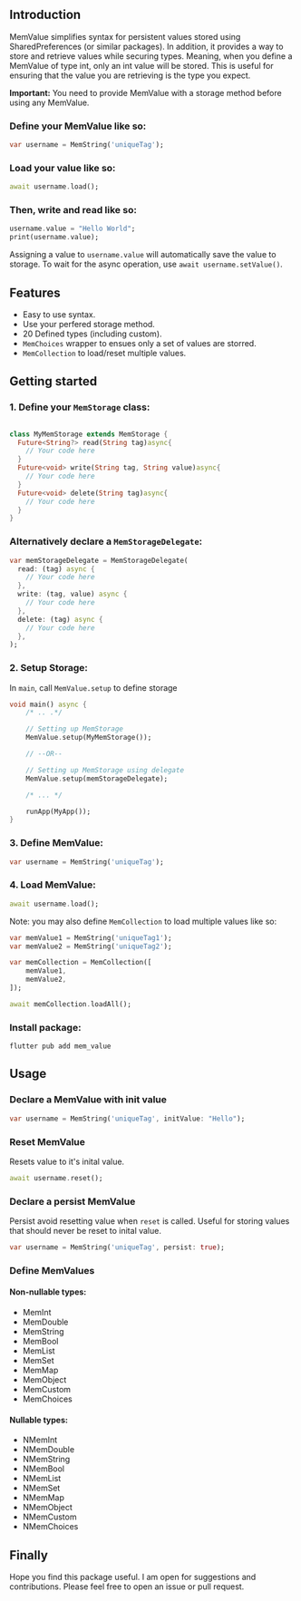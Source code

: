 ## Introduction

MemValue simplifies syntax for persistent values stored using SharedPreferences (or similar packages). In addition, it provides a way to store and retrieve values while securing types. Meaning, when you define a MemValue of type int, only an int value will be stored. This is useful for ensuring that the value you are retrieving is the type you expect.

**Important:** You need to provide MemValue with a storage method before using any MemValue.

### Define your MemValue like so:

```dart
var username = MemString('uniqueTag');
```

### Load your value like so:

```dart
await username.load();
```

### Then, write and read like so:

```dart
username.value = "Hello World";
print(username.value);
```

Assigning a value to `username.value` will automatically save the value to storage. To wait for the async operation, use `await username.setValue()`.

## Features

- Easy to use syntax.
- Use your perfered storage method.
- 20 Defined types (including custom).
- `MemChoices` wrapper to ensues only a set of values are storred.
- `MemCollection` to load/reset multiple values.

## Getting started

### 1. Define your `MemStorage` class:

```dart

class MyMemStorage extends MemStorage {
  Future<String?> read(String tag)async{
    // Your code here
  }
  Future<void> write(String tag, String value)async{
    // Your code here
  }
  Future<void> delete(String tag)async{
    // Your code here
  }
}
```

### Alternatively declare a `MemStorageDelegate`:

```dart
var memStorageDelegate = MemStorageDelegate(
  read: (tag) async {
    // Your code here
  },
  write: (tag, value) async {
    // Your code here
  },
  delete: (tag) async {
    // Your code here
  },
);
```

### 2. Setup Storage:

In `main`, call `MemValue.setup` to define storage

```dart
void main() async {
    /* .. .*/

    // Setting up MemStorage
    MemValue.setup(MyMemStorage());

    // --OR--

    // Setting up MemStorage using delegate
    MemValue.setup(memStorageDelegate);

    /* ... */

    runApp(MyApp());
}
```

### 3. Define MemValue:

```dart
var username = MemString('uniqueTag');
```

### 4. Load MemValue:

```dart
await username.load();
```

Note: you may also define `MemCollection` to load multiple values like so:

```dart
var memValue1 = MemString('uniqueTag1');
var memValue2 = MemString('uniqueTag2');

var memCollection = MemCollection([
    memValue1,
    memValue2,
]);

await memCollection.loadAll();
```

### Install package:

```
flutter pub add mem_value
```

## Usage

### Declare a MemValue with init value

```dart
var username = MemString('uniqueTag', initValue: "Hello");
```

### Reset MemValue

Resets value to it's inital value.

```dart
await username.reset();
```

### Declare a persist MemValue

Persist avoid resetting value when `reset` is called. Useful for storing values that should never be reset to inital value.

```dart
var username = MemString('uniqueTag', persist: true);
```

### Define MemValues

#### Non-nullable types:

- MemInt
- MemDouble
- MemString
- MemBool
- MemList
- MemSet
- MemMap
- MemObject
- MemCustom
- MemChoices

#### Nullable types:

- NMemInt
- NMemDouble
- NMemString
- NMemBool
- NMemList
- NMemSet
- NMemMap
- NMemObject
- NMemCustom
- NMemChoices

## Finally

Hope you find this package useful. I am open for suggestions and contributions. Please feel free to open an issue or pull request.
